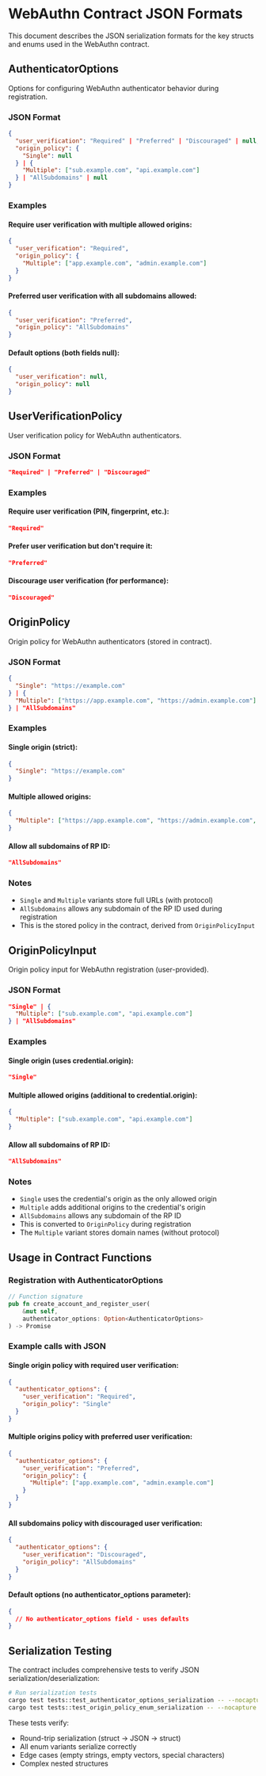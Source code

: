 # WebAuthn Contract JSON Formats

This document describes the JSON serialization formats for the key structs and enums used in the WebAuthn contract.

## AuthenticatorOptions

Options for configuring WebAuthn authenticator behavior during registration.

### JSON Format
```json
{
  "user_verification": "Required" | "Preferred" | "Discouraged" | null,
  "origin_policy": {
    "Single": null
  } | {
    "Multiple": ["sub.example.com", "api.example.com"]
  } | "AllSubdomains" | null
}
```

### Examples

#### Require user verification with multiple allowed origins:
```json
{
  "user_verification": "Required",
  "origin_policy": {
    "Multiple": ["app.example.com", "admin.example.com"]
  }
}
```

#### Preferred user verification with all subdomains allowed:
```json
{
  "user_verification": "Preferred",
  "origin_policy": "AllSubdomains"
}
```

#### Default options (both fields null):
```json
{
  "user_verification": null,
  "origin_policy": null
}
```

## UserVerificationPolicy

User verification policy for WebAuthn authenticators.

### JSON Format
```json
"Required" | "Preferred" | "Discouraged"
```

### Examples

#### Require user verification (PIN, fingerprint, etc.):
```json
"Required"
```

#### Prefer user verification but don't require it:
```json
"Preferred"
```

#### Discourage user verification (for performance):
```json
"Discouraged"
```

## OriginPolicy

Origin policy for WebAuthn authenticators (stored in contract).

### JSON Format
```json
{
  "Single": "https://example.com"
} | {
  "Multiple": ["https://app.example.com", "https://admin.example.com"]
} | "AllSubdomains"
```

### Examples

#### Single origin (strict):
```json
{
  "Single": "https://example.com"
}
```

#### Multiple allowed origins:
```json
{
  "Multiple": ["https://app.example.com", "https://admin.example.com", "https://api.example.com"]
}
```

#### Allow all subdomains of RP ID:
```json
"AllSubdomains"
```

### Notes
- `Single` and `Multiple` variants store full URLs (with protocol)
- `AllSubdomains` allows any subdomain of the RP ID used during registration
- This is the stored policy in the contract, derived from `OriginPolicyInput`

## OriginPolicyInput

Origin policy input for WebAuthn registration (user-provided).

### JSON Format
```json
"Single" | {
  "Multiple": ["sub.example.com", "api.example.com"]
} | "AllSubdomains"
```

### Examples

#### Single origin (uses credential.origin):
```json
"Single"
```

#### Multiple allowed origins (additional to credential.origin):
```json
{
  "Multiple": ["sub.example.com", "api.example.com"]
}
```

#### Allow all subdomains of RP ID:
```json
"AllSubdomains"
```

### Notes
- `Single` uses the credential's origin as the only allowed origin
- `Multiple` adds additional origins to the credential's origin
- `AllSubdomains` allows any subdomain of the RP ID
- This is converted to `OriginPolicy` during registration
- The `Multiple` variant stores domain names (without protocol)

## Usage in Contract Functions

### Registration with AuthenticatorOptions
```rust
// Function signature
pub fn create_account_and_register_user(
    &mut self,
    authenticator_options: Option<AuthenticatorOptions>
) -> Promise
```

### Example calls with JSON

#### Single origin policy with required user verification:
```json
{
  "authenticator_options": {
    "user_verification": "Required",
    "origin_policy": "Single"
  }
}
```

#### Multiple origins policy with preferred user verification:
```json
{
  "authenticator_options": {
    "user_verification": "Preferred",
    "origin_policy": {
      "Multiple": ["app.example.com", "admin.example.com"]
    }
  }
}
```

#### All subdomains policy with discouraged user verification:
```json
{
  "authenticator_options": {
    "user_verification": "Discouraged",
    "origin_policy": "AllSubdomains"
  }
}
```

#### Default options (no authenticator_options parameter):
```json
{
  // No authenticator_options field - uses defaults
}
```

## Serialization Testing

The contract includes comprehensive tests to verify JSON serialization/deserialization:

```bash
# Run serialization tests
cargo test tests::test_authenticator_options_serialization -- --nocapture
cargo test tests::test_origin_policy_enum_serialization -- --nocapture
```

These tests verify:
- Round-trip serialization (struct → JSON → struct)
- All enum variants serialize correctly
- Edge cases (empty strings, empty vectors, special characters)
- Complex nested structures